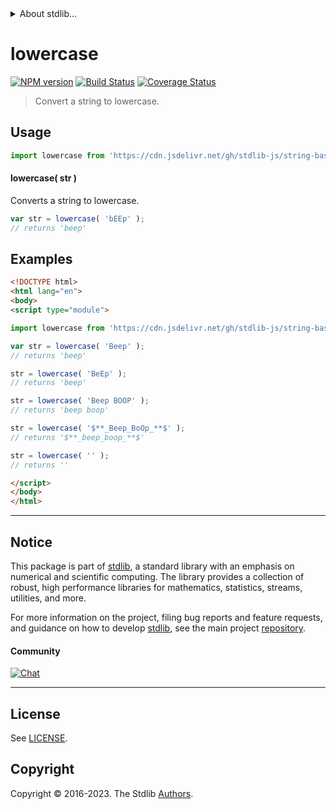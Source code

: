 <!--

@license Apache-2.0

Copyright (c) 2022 The Stdlib Authors.

Licensed under the Apache License, Version 2.0 (the "License");
you may not use this file except in compliance with the License.
You may obtain a copy of the License at

   http://www.apache.org/licenses/LICENSE-2.0

Unless required by applicable law or agreed to in writing, software
distributed under the License is distributed on an "AS IS" BASIS,
WITHOUT WARRANTIES OR CONDITIONS OF ANY KIND, either express or implied.
See the License for the specific language governing permissions and
limitations under the License.

-->


<details>
  <summary>
    About stdlib...
  </summary>
  <p>We believe in a future in which the web is a preferred environment for numerical computation. To help realize this future, we've built stdlib. stdlib is a standard library, with an emphasis on numerical and scientific computation, written in JavaScript (and C) for execution in browsers and in Node.js.</p>
  <p>The library is fully decomposable, being architected in such a way that you can swap out and mix and match APIs and functionality to cater to your exact preferences and use cases.</p>
  <p>When you use stdlib, you can be absolutely certain that you are using the most thorough, rigorous, well-written, studied, documented, tested, measured, and high-quality code out there.</p>
  <p>To join us in bringing numerical computing to the web, get started by checking us out on <a href="https://github.com/stdlib-js/stdlib">GitHub</a>, and please consider <a href="https://opencollective.com/stdlib">financially supporting stdlib</a>. We greatly appreciate your continued support!</p>
</details>

# lowercase

[![NPM version][npm-image]][npm-url] [![Build Status][test-image]][test-url] [![Coverage Status][coverage-image]][coverage-url] <!-- [![dependencies][dependencies-image]][dependencies-url] -->

> Convert a string to lowercase.

<section class="intro">

</section>

<!-- /.intro -->



<section class="usage">

## Usage

```javascript
import lowercase from 'https://cdn.jsdelivr.net/gh/stdlib-js/string-base-lowercase@esm/index.mjs';
```

#### lowercase( str )

Converts a string to lowercase.

```javascript
var str = lowercase( 'bEEp' );
// returns 'beep'
```

</section>

<!-- /.usage -->

<section class="examples">

## Examples

<!-- eslint no-undef: "error" -->

```html
<!DOCTYPE html>
<html lang="en">
<body>
<script type="module">

import lowercase from 'https://cdn.jsdelivr.net/gh/stdlib-js/string-base-lowercase@esm/index.mjs';

var str = lowercase( 'Beep' );
// returns 'beep'

str = lowercase( 'BeEp' );
// returns 'beep'

str = lowercase( 'Beep BOOP' );
// returns 'beep boop'

str = lowercase( '$**_Beep_BoOp_**$' );
// returns '$**_beep_boop_**$'

str = lowercase( '' );
// returns ''

</script>
</body>
</html>
```

</section>

<!-- /.examples -->

<!-- Section for related `stdlib` packages. Do not manually edit this section, as it is automatically populated. -->

<section class="related">

</section>

<!-- /.related -->

<!-- Section for all links. Make sure to keep an empty line after the `section` element and another before the `/section` close. -->


<section class="main-repo" >

* * *

## Notice

This package is part of [stdlib][stdlib], a standard library with an emphasis on numerical and scientific computing. The library provides a collection of robust, high performance libraries for mathematics, statistics, streams, utilities, and more.

For more information on the project, filing bug reports and feature requests, and guidance on how to develop [stdlib][stdlib], see the main project [repository][stdlib].

#### Community

[![Chat][chat-image]][chat-url]

---

## License

See [LICENSE][stdlib-license].


## Copyright

Copyright &copy; 2016-2023. The Stdlib [Authors][stdlib-authors].

</section>

<!-- /.stdlib -->

<!-- Section for all links. Make sure to keep an empty line after the `section` element and another before the `/section` close. -->

<section class="links">

[npm-image]: http://img.shields.io/npm/v/@stdlib/string-base-lowercase.svg
[npm-url]: https://npmjs.org/package/@stdlib/string-base-lowercase

[test-image]: https://github.com/stdlib-js/string-base-lowercase/actions/workflows/test.yml/badge.svg?branch=v0.2.0
[test-url]: https://github.com/stdlib-js/string-base-lowercase/actions/workflows/test.yml?query=branch:v0.2.0

[coverage-image]: https://img.shields.io/codecov/c/github/stdlib-js/string-base-lowercase/main.svg
[coverage-url]: https://codecov.io/github/stdlib-js/string-base-lowercase?branch=main

<!--

[dependencies-image]: https://img.shields.io/david/stdlib-js/string-base-lowercase.svg
[dependencies-url]: https://david-dm.org/stdlib-js/string-base-lowercase/main

-->

[chat-image]: https://img.shields.io/gitter/room/stdlib-js/stdlib.svg
[chat-url]: https://app.gitter.im/#/room/#stdlib-js_stdlib:gitter.im

[stdlib]: https://github.com/stdlib-js/stdlib

[stdlib-authors]: https://github.com/stdlib-js/stdlib/graphs/contributors

[umd]: https://github.com/umdjs/umd
[es-module]: https://developer.mozilla.org/en-US/docs/Web/JavaScript/Guide/Modules

[deno-url]: https://github.com/stdlib-js/string-base-lowercase/tree/deno
[umd-url]: https://github.com/stdlib-js/string-base-lowercase/tree/umd
[esm-url]: https://github.com/stdlib-js/string-base-lowercase/tree/esm
[branches-url]: https://github.com/stdlib-js/string-base-lowercase/blob/main/branches.md

[stdlib-license]: https://raw.githubusercontent.com/stdlib-js/string-base-lowercase/main/LICENSE

</section>

<!-- /.links -->
